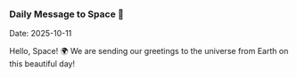 ### Daily Message to Space 🌌
Date: 2025-10-11

Hello, Space! 🌍 We are sending our greetings to the universe from Earth on this beautiful day!
